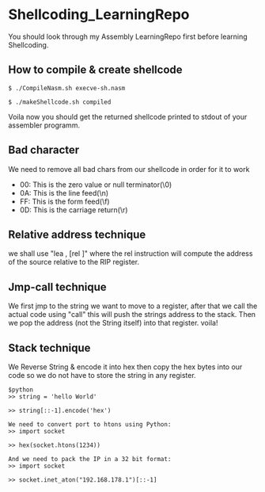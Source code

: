 # Shellcoding_LearningRepo
You should look through my Assembly LearningRepo first before learning Shellcoding.


## How to compile & create shellcode
```
$ ./CompileNasm.sh execve-sh.nasm

$ ./makeShellcode.sh compiled
```
Voila now you should get the returned shellcode printed to stdout of your assembler programm.


## Bad character
We need to remove all bad chars from our shellcode in order for it to work
- 00: This is the zero value or null terminator(\0)
- 0A: This is the line feed(\n)
- FF: This is the form feed(\f)
- 0D: This is the carriage return(\r)

## Relative address technique
we shall use "lea <destination>, [rel <source>]"
where the rel instruction will compute the address of the source relative to the RIP register.
  

## Jmp-call technique
We first jmp to the string we want to move to a register, after that we call the actual code using "call" this will push the strings address to the stack.
Then we pop the address (not the String itself) into that register. voila!


## Stack technique
We Reverse String & encode it into hex then copy the hex bytes into our code so we do not have to store the string in any register.
```
$python
>> string = 'hello World'

>> string[::-1].encode('hex')

We need to convert port to htons using Python:
>> import socket

>> hex(socket.htons(1234))

And we need to pack the IP in a 32 bit format:
>> import socket

>> socket.inet_aton("192.168.178.1")[::-1]
```




